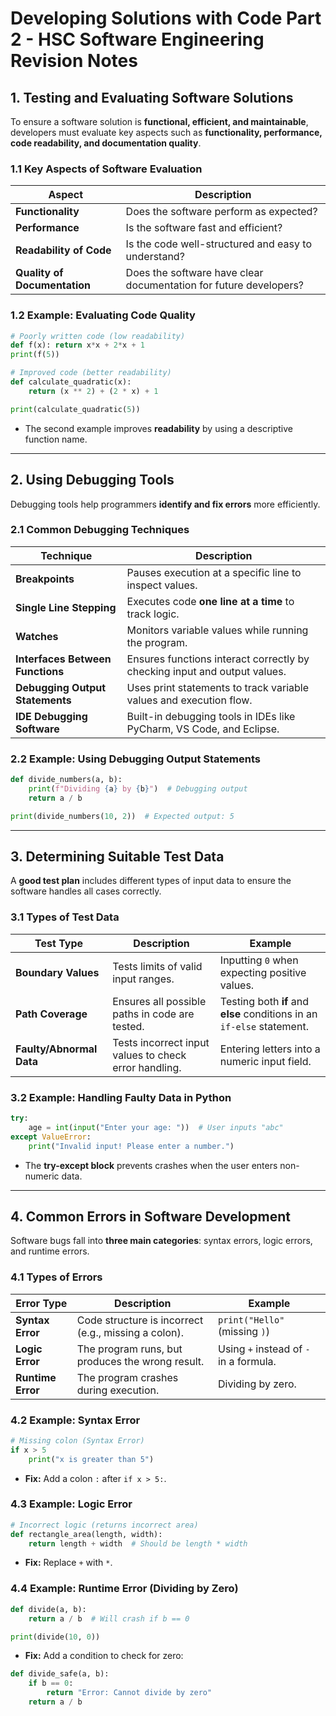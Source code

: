# Developing Solutions with Code Part 2 - HSC Software Engineering Revision Notes

## 1. Testing and Evaluating Software Solutions
To ensure a software solution is **functional, efficient, and maintainable**, developers must evaluate key aspects such as **functionality, performance, code readability, and documentation quality**.

### **1.1 Key Aspects of Software Evaluation**
| **Aspect**        | **Description** |
|------------------|----------------|
| **Functionality** | Does the software perform as expected? |
| **Performance**   | Is the software fast and efficient? |
| **Readability of Code** | Is the code well-structured and easy to understand? |
| **Quality of Documentation** | Does the software have clear documentation for future developers? |

### **1.2 Example: Evaluating Code Quality**
```python
# Poorly written code (low readability)
def f(x): return x*x + 2*x + 1
print(f(5))

# Improved code (better readability)
def calculate_quadratic(x):
    return (x ** 2) + (2 * x) + 1

print(calculate_quadratic(5))
```
- The second example improves **readability** by using a descriptive function name.

---

## 2. Using Debugging Tools
Debugging tools help programmers **identify and fix errors** more efficiently.

### **2.1 Common Debugging Techniques**
| **Technique** | **Description** |
|--------------|----------------|
| **Breakpoints** | Pauses execution at a specific line to inspect values. |
| **Single Line Stepping** | Executes code **one line at a time** to track logic. |
| **Watches** | Monitors variable values while running the program. |
| **Interfaces Between Functions** | Ensures functions interact correctly by checking input and output values. |
| **Debugging Output Statements** | Uses print statements to track variable values and execution flow. |
| **IDE Debugging Software** | Built-in debugging tools in IDEs like PyCharm, VS Code, and Eclipse. |

### **2.2 Example: Using Debugging Output Statements**
```python
def divide_numbers(a, b):
    print(f"Dividing {a} by {b}")  # Debugging output
    return a / b

print(divide_numbers(10, 2))  # Expected output: 5
```

---

## 3. Determining Suitable Test Data
A **good test plan** includes different types of input data to ensure the software handles all cases correctly.

### **3.1 Types of Test Data**
| **Test Type** | **Description** | **Example** |
|-------------|----------------|-------------|
| **Boundary Values** | Tests limits of valid input ranges. | Inputting `0` when expecting positive values. |
| **Path Coverage** | Ensures all possible paths in code are tested. | Testing both **if** and **else** conditions in an `if-else` statement. |
| **Faulty/Abnormal Data** | Tests incorrect input values to check error handling. | Entering letters into a numeric input field. |

### **3.2 Example: Handling Faulty Data in Python**
```python
try:
    age = int(input("Enter your age: "))  # User inputs "abc"
except ValueError:
    print("Invalid input! Please enter a number.")
```
- The **try-except block** prevents crashes when the user enters non-numeric data.

---

## 4. Common Errors in Software Development
Software bugs fall into **three main categories**: syntax errors, logic errors, and runtime errors.

### **4.1 Types of Errors**
| **Error Type** | **Description** | **Example** |
|--------------|----------------|-------------|
| **Syntax Error** | Code structure is incorrect (e.g., missing a colon). | `print("Hello"` (missing `)`) |
| **Logic Error** | The program runs, but produces the wrong result. | Using `+` instead of `-` in a formula. |
| **Runtime Error** | The program crashes during execution. | Dividing by zero. |

### **4.2 Example: Syntax Error**
```python
# Missing colon (Syntax Error)
if x > 5
    print("x is greater than 5")
```
- **Fix:** Add a colon `:` after `if x > 5:`.

### **4.3 Example: Logic Error**
```python
# Incorrect logic (returns incorrect area)
def rectangle_area(length, width):
    return length + width  # Should be length * width
```
- **Fix:** Replace `+` with `*`.

### **4.4 Example: Runtime Error (Dividing by Zero)**
```python
def divide(a, b):
    return a / b  # Will crash if b == 0

print(divide(10, 0))
```
- **Fix:** Add a condition to check for zero:
```python
def divide_safe(a, b):
    if b == 0:
        return "Error: Cannot divide by zero"
    return a / b
```